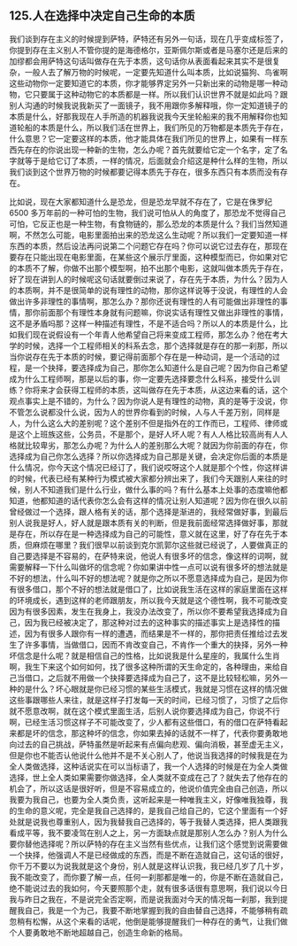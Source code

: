 ## 125.人在选择中决定自己生命的本质
我们谈到存在主义的时候提到萨特，萨特还有另外一句话，现在几乎变成标签了，你提到存在主义别人不管你提的是海德格尔，亚斯佩尔斯或者是马塞尔还是后来的加缪都会用萨特这句话叫做存在先于本质，这句话你从表面看起来其实不是很复杂，一般人去了解万物的时候呢，一定要先知道什么叫本质，比如说猫狗、鸟雀啊这些动物你一定要知道它的本质，你才能够界定另外一只新出来的动物是哪一种动物，它只要属于这种动物它的本质都是一样。所以我们认识世界不就是如此吗？跟别人沟通的时候我说我新买了一面镜子，我不用跟你多解释哦，你一定知道镜子的本质是什么，好那我现在人手所造的机器我说我今天坐轮船来的我不用解释你也知道轮船的本质是什么，所以我们活在世界上，我们所见的万物都是本质先于存在，什么意思？它一定要这样的本质，他才能具体在我们所见的世界上，如果有一样东西先存在的你说出现一种新的生物，怎么办呢？首先就要给它定一个名字，定了名字就等于是给它订了本质，一样的情况，后面就会介绍这是种什么样的生物，所以我们谈到这个世界万物的时候都要记得本质先于存在，很多东西只有本质而没有存在。


比如说，现在大家都知道什么是恐龙，但是恐龙早就不存在了，它是在侏罗纪 6500 多万年前的一种可怕的生物，我们说可怕从人的角度了，那恐龙不觉得自己可怕，它反正也是一种生物，有食物链的，那么恐龙的本质是什么？我们当然知道啊，不然怎么可能，电影里面拍出来的恐龙这么生动呢？所以我们一定要知道一样东西的本质，然后设法再问说第二个问题它存在吗？你可以说它过去存在，那现在要存在只能出现在电影里面，在某些这个展示厅里面，这种模型而已，你如果对它的本质不了解，你做不出那个模型啊，拍不出那个电影，这就叫做本质先于存在，好了现在讲到人的时候呢这句话就要倒过来说了，存在先于本质，为什么？因为人的本质啊，并不是很简单的说有理性的动物，那你这样说等于没说，有理性的人会做出许多非理性的事情啊，那怎么办？那你还说有理性的人有可能做出非理性的事情，那你前面那个有理性本身就有问题嘛，你说实话有理性又做出非理性的事情，这不是矛盾吗那？这样一种描述有理性，不是不适合吗？所以人的本质是什么，比如我们现在说假设有一个年青人他希望自己将来变成工程师，那怎么办？他在考大学的时候，选择一个工程师相关的科系去念，那个选择就是存在的那一刹那，所以当你说存在先于本质的时候，要记得前面那个存在是一种动词，是一个活动的过程，是一个抉择，要选择成为自己，那你怎么知道什么是自己呢？因为你自己希望成为什么工程师啊，那是以后的事，你一定要先选择要念什么科系，接受什么训练？你将来才会获得工程师的本质，这叫做存在先于本质，从这边来看的话，这个观点事实上是不错的，为什么？因为你说人是有理性的动物，真的是等于没说，你不管怎么说都没什么说，因为人的世界你看到的时候，人与人千差万别，同样是人，为什么这么大的差别呢？这个差别不但是指外在的工作而已，工程师、律师或是这个上班族这些，公务员，不是那个，是好人坏人呢？有人人格比较高尚有人人格就比较卑劣，那怎么办呢？为什么人的差别那么大呢？就因为你前面的存在，你选择成为自己你怎么选择？所以你选择成为自己那是关键，会决定你后面的本质是什么情况，你今天这个情况已经订了，我们说哎呀这个人就是那个个性，你这样讲的时候，代表已经有某种行为模式被大家都分辨出来了，我们今天跟别人来往的时候，别人不知道我们是什么行业，做什么事的吗？有什么基本上处事的态度嘛他都知道，他都知道的话代表你怎么会有这样的情况让别人知道呢？因为你在很久以前曾经做过一个选择，跟人格有关的话，那个选择是渐进的，我经常做好事，到最后别人说我是好人，好人就是跟本质有关的判断，但是我前面经常选择做好事，那就是存在，所以存在是一种选择成为自己的可能性，意义就在这里，好了存在先于本质，但麻烦在哪里？我们很早以前谈到克尔凯郭尔这些就已经说了，人要做真正的自己要选择是不容易的，在萨特来说，他说人有很多坏的信念，像这样的词啊，就需要解释一下什么叫做坏的信念呢？你如果讲中性一点可以说有很多坏的想法就是不好的想法，什么叫不好的想法呢？就是你之所以不愿意选择成为自己，是因为你有很多借口，那个不好的想法就是借口了，比如说我生活在这样的家庭里面在这样的环境成长，遇到这样的老师跟朋友，所以我今天就是这个德性啊，我不可能改变因为有很多因素，发生在我身上，我没办法改变了，所以你不要希望我选择成为自己，因为我已经被决定了，那这种对过去的这种事实的描述事实上是选择性的描述，因为有很多人跟你有一样的遭遇，而结果是不一样的，那你把责任推给过去发生了许多事情，当做借口，因而不肯改变自己，不肯作一个重大的抉择，另外一种坏信念是什么呢？就是相信自己的性格，比如说我是什么星座的，我属什么生肖啊，我生下来这个如何如何，找了很多这种所谓的天生命定的，各种理由，来给自己当借口，之后就不用做一个抉择要选择成为自己了，这不是比较轻松嘛，另外一种的是什么？坏心眼就是你已经习惯的某些生活模式，我就是习惯在这样的情况做这些事跟哪些人来往，就是这样子打发每一天的时间，已经习惯了，习惯了之后你就不愿意改啊，就在这个模式里面生活，后别人说你要选择成为自己，你说不行啊，已经生活习惯这样子不可能改变了，少人都有这些借口，有的借口在萨特看起来都是坏的信念，那这种坏的信念，你如果去掉的话就不一样了，代表你要勇敢地向过去的自己挑战，萨特虽然是听起来有点偏向悲观、偏向消极，甚至虚无主义，但是你也不能否认他说什么他并不是不关心别人了，他说当我选择的时候我是在为全人类做选择，这种话说实在可以当标语了，我一个人选择的时候是在为全人类做选择，世上全人类如果需要你做选择，全人类就不变成在己了？就失去了他存在的机会了，所以这话是很好听，但是不容易成立的，他说价值完全由自己创造，所以我要为我自己，也要为全人类负责，这听起来是一种唯我主义，好像唯我独尊，我的生命的意义呢，完全是我自己选择的，是我自己给自己的，它这个里面有一个好处就是说我也尊重别人，因为我替我自己选择的，等于我替人类选择，把人类跟我看成平等，我不要凌驾在别人之上，另一方面缺点就是那别人怎么办？别人为什么要你替他选择呢？所以萨特的存在主义当然有些优点，让我们这个感觉到说需要做一个抉择，他强调人不是已经做成的东西，而是不断在造就自己，这句话的很好，你千万不要以为说我就是这个身份，别人就是这样认识我，我已经几岁了几十岁，我不能改变了，而你要了解一点，任何一刹那都是唯一的，你是不断在造就自己，绝不能说过去的我如何，今天要照那个走，就有很多话很有意思啊，我们说以今日我与昨日之我在，不是说完全否定啊，而是说我面对今天的情况每一刹那，我到提醒我自己，我是一个为己，我要不断地掌握到我的自由替自己选择，不能够稍有疏忽稍有松懈，从这个来看的话呢，他倒是能够提醒我们一种存在的勇气，让我们做个人要勇敢地不断地超越自己，创造生命新的格局。

